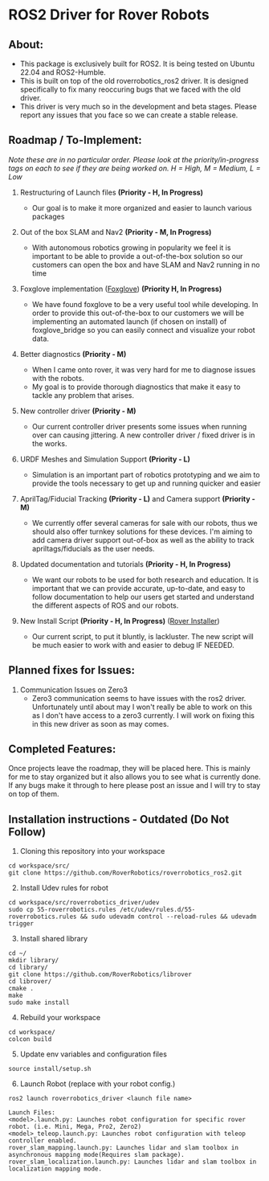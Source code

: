 # ROS2 Driver for Rover Robots
## About:
- This package is exclusively built for ROS2. It is being tested on Ubuntu 22.04 and ROS2-Humble.
- This is built on top of the old roverrobotics_ros2 driver. It is designed specifically to fix many reoccuring bugs that we faced with the old driver.
- This driver is very much so in the development and beta stages. Please report any issues that you face so we can create a stable release.

## Roadmap / To-Implement:
*Note these are in no particular order. Please look at the priority/in-progress tags on each to see if they are being worked on. H = High, M = Medium, L = Low*

1) Restructuring of Launch files **(Priority - H, In Progress)**
	- Our goal is to make it more organized and easier to launch various packages
2) Out of the box SLAM and Nav2 **(Priority - M, In Progress)**
	- With autonomous robotics growing in popularity we feel it is important to be able to provide a out-of-the-box solution so our customers can open the box and have SLAM and Nav2 running in no time
3) Foxglove implementation ([Foxglove](https://foxglove.dev/)) **(Priority H, In Progress)**
	- We have found foxglove to be a very useful tool while developing. In order to provide this out-of-the-box to our customers we will be implementing an automated launch (if chosen on install) of foxglove_bridge so you can easily connect and visualize your robot data.
4) Better diagnostics **(Priority - M)**
	- When I came onto rover, it was very hard for me to diagnose issues with the robots.
	- My goal is to provide thorough diagnostics that make it easy to tackle any problem that arises.
5) New controller driver **(Priority - M)**
	- Our current controller driver presents some issues when running over can causing jittering. A new controller driver / fixed driver is in the works.
6) URDF Meshes and Simulation Support **(Priority - L)**
	- Simulation is an important part of robotics prototyping and we aim to provide the tools necessary to get up and running quicker and easier
	
7) AprilTag/Fiducial Tracking **(Priority - L)** and Camera support **(Priority - M)**
	- We currently offer several cameras for sale with our robots, thus we should also offer turnkey solutions for these devices. I'm aiming to add camera driver support out-of-box as well as the ability to track apriltags/fiducials as the user needs.
8) Updated documentation and tutorials **(Priority - H, In Progress)**
	- We want our robots to be used for both research and education. It is important that we can provide accurate, up-to-date, and easy to follow documentation to help our users get started and understand the different aspects of ROS and our robots.
9) New Install Script **(Priority - H, In Progress)** ([Rover Installer](https://github.com/jackarivera/rover_install))
	- Our current script, to put it bluntly, is lackluster. The new script will be much easier to work with and easier to debug IF NEEDED.

## Planned fixes for Issues:
1) Communication Issues on Zero3
	- Zero3 communication seems to have issues with the ros2 driver. Unfortunately until about may I won't really be able to work on this as I don't have access to a zero3 currently. I will work on fixing this in this new driver as soon as may comes.

## Completed Features:
Once projects leave the roadmap, they will be placed here. This is mainly for me to stay organized but it also allows you to see what is currently done. If any bugs make it through to here please post an issue and I will try to stay on top of them.

## Installation instructions - Outdated (Do Not Follow)

1. Cloning this repository into your workspace
```
cd workspace/src/
git clone https://github.com/RoverRobotics/roverrobotics_ros2.git
```
2. Install Udev rules for robot
```
cd workspace/src/roverrobotics_driver/udev
sudo cp 55-roverrobotics.rules /etc/udev/rules.d/55-roverrobotics.rules && sudo udevadm control --reload-rules && udevadm trigger
```
3. Install shared library
``` 
cd ~/
mkdir library/
cd library/
git clone https://github.com/RoverRobotics/librover
cd librover/
cmake .
make
sudo make install 
```
4. Rebuild your workspace
```
cd workspace/
colcon build
```
5. Update env variables and configuration files 
```
source install/setup.sh
```
6. Launch Robot (replace <launch file name> with your robot config.)
```
ros2 launch roverrobotics_driver <launch file name>
```
  ```
  Launch Files:
  <model>.launch.py: Launches robot configuration for specific rover robot. (i.e. Mini, Mega, Pro2, Zero2)
  <model>_teleop.launch.py: Launches robot configuration with teleop controller enabled.
  rover_slam_mapping.launch.py: Launches lidar and slam toolbox in asynchronous mapping mode(Requires slam package).
  rover_slam_localization.launch.py: Launches lidar and slam toolbox in localization mapping mode.
  ```
